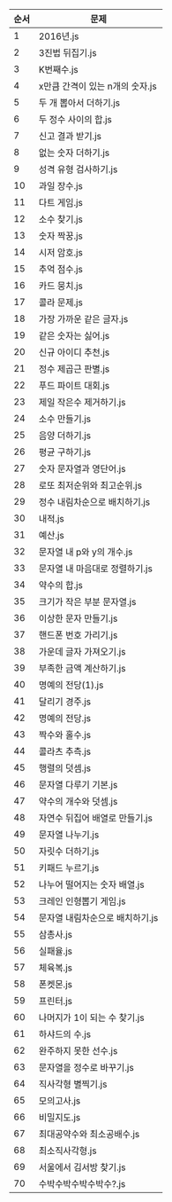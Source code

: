 | 순서 | 문제 |
|-------|-----------|
| 1 | 2016년.js |
| 2 | 3진법 뒤집기.js |
| 3 | K번째수.js |
| 4 | x만큼 간격이 있는 n개의 숫자.js |
| 5 | 두 개 뽑아서 더하기.js |
| 6 | 두 정수 사이의 합.js |
| 7 | 신고 결과 받기.js |
| 8 | 없는 숫자 더하기.js |
| 9 | 성격 유형 검사하기.js |
| 10 | 과일 장수.js |
| 11 | 다트 게임.js |
| 12 | 소수 찾기.js |
| 13 | 숫자 짝꿍.js |
| 14 | 시저 암호.js |
| 15 | 추억 점수.js |
| 16 | 카드 뭉치.js |
| 17 | 콜라 문제.js |
| 18 | 가장 가까운 같은 글자.js |
| 19 | 같은 숫자는 싫어.js |
| 20 | 신규 아이디 추천.js |
| 21 | 정수 제곱근 판별.js |
| 22 | 푸드 파이트 대회.js |
| 23 | 제일 작은수 제거하기.js |
| 24 | 소수 만들기.js |
| 25 | 음양 더하기.js |
| 26 | 평균 구하기.js |
| 27 | 숫자 문자열과 영단어.js |
| 28 | 로또 최저순위와 최고순위.js |
| 29 | 정수 내림차순으로 배치하기.js |
| 30 | 내적.js |
| 31 | 예산.js |
| 32 | 문자열 내 p와 y의 개수.js |
| 33 | 문자열 내 마음대로 정렬하기.js |
| 34 | 약수의 합.js |
| 35 | 크기가 작은 부분 문자열.js |
| 36 | 이상한 문자 만들기.js |
| 37 | 핸드폰 번호 가리기.js |
| 38 | 가운데 글자 가져오기.js |
| 39 | 부족한 금액 계산하기.js |
| 40 | 명예의 전당(1).js |
| 41 | 달리기 경주.js |
| 42 | 명예의 전당.js |
| 43 | 짝수와 홀수.js |
| 44 | 콜라츠 추측.js |
| 45 | 행렬의 덧셈.js |
| 46 | 문자열 다루기 기본.js |
| 47 | 약수의 개수와 덧셈.js |
| 48 | 자연수 뒤집어 배열로 만들기.js |
| 49 | 문자열 나누기.js |
| 50 | 자릿수 더하기.js |
| 51 | 키패드 누르기.js |
| 52 | 나누어 떨어지는 숫자 배열.js |
| 53 | 크레인 인형뽑기 게임.js |
| 54 | 문자열 내림차순으로 배치하기.js |
| 55 | 삼총사.js |
| 56 | 실패율.js |
| 57 | 체육복.js |
| 58 | 폰켓몬.js |
| 59 | 프린터.js |
| 60 | 나머지가 1이 되는 수 찾기.js |
| 61 | 하샤드의 수.js |
| 62 | 완주하지 못한 선수.js |
| 63 | 문자열을 정수로 바꾸기.js |
| 64 | 직사각형 별찍기.js |
| 65 | 모의고사.js |
| 66 | 비밀지도.js |
| 67 | 최대공약수와 최소공배수.js |
| 68 | 최소직사각형.js |
| 69 | 서울에서 김서방 찾기.js |
| 70 | 수박수박수박수박수?.js |
